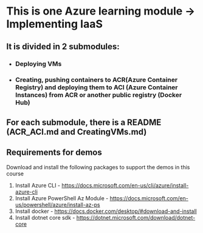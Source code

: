 # This is one Azure learning module -> Implementing IaaS
## It is divided in 2 submodules:
- ### Deploying VMs
- ### Creating, pushing containers to ACR(Azure Container Registry) and deploying them to ACI (Azure Container Instances) from ACR or another public registry (Docker Hub)

## For each submodule, there is a README (ACR_ACI.md and CreatingVMs.md) 

## Requirements for demos
 Download and install the following packages to support the demos in this course
 1. Install Azure CLI - https://docs.microsoft.com/en-us/cli/azure/install-azure-cli 
 1. Install Azure PowerShell Az Module - https://docs.microsoft.com/en-us/powershell/azure/install-az-ps
 1. Install docker - https://docs.docker.com/desktop/#download-and-install 
 1. Install dotnet core sdk - https://dotnet.microsoft.com/download/dotnet-core
